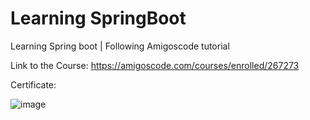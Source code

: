# Learning SpringBoot
Learning Spring boot | Following Amigoscode tutorial

Link to the Course:
https://amigoscode.com/courses/enrolled/267273

Certificate:

![image](https://user-images.githubusercontent.com/41145102/127074883-1a393abe-d2fb-4f17-9046-4790891d8096.png)
